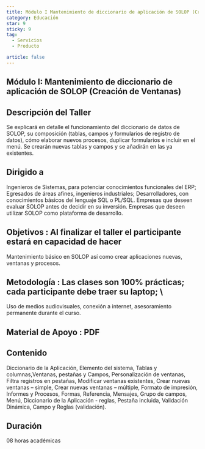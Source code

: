 ```yaml
---
title: Módulo I Mantenimiento de diccionario de aplicación de SOLOP (Creación de Ventanas)
category: Educación
star: 9
sticky: 9
tag:
  - Servicios
  - Producto

article: false
---
```

## Módulo I: Mantenimiento de diccionario de aplicación de SOLOP (Creación de Ventanas)

## Descripción del Taller
  
  Se explicará en detalle el funcionamiento del diccionario de datos de SOLOP, su composición (tablas, campos y formularios de registro de datos), cómo   elaborar nuevos procesos, duplicar formularios e incluir en el menú. Se crearán nuevas tablas y campos y se añadirán en las ya existentes.

## Dirigido a
  
  Ingenieros de Sistemas, para potenciar conocimientos funcionales del ERP; Egresados de áreas afines, ingenieros industriales; Desarrolladores, con         conocimientos básicos del lenguaje SQL o PL/SQL. Empresas que deseen evaluar SOLOP antes de decidir en su inversión. Empresas que deseen utilizar       SOLOP como plataforma de desarrollo.
  
## Objetivos  : Al finalizar el taller el participante estará en capacidad de hacer
  
  Mantenimiento básico en SOLOP así como crear aplicaciones nuevas, ventanas y procesos.

## Metodología  : Las clases son 100% prácticas; cada participante debe traer su laptop; \
  
  Uso de medios audiovisuales, conexión a internet, asesoramiento permanente durante el curso.

## Material de Apoyo : PDF

## Contenido
  
  Diccionario de la Aplicación, Elemento del sistema, Tablas y columnas,Ventanas, pestañas y Campos, Personalización de ventanas, Filtra       registros en   pestañas, Modificar ventanas existentes, Crear nuevas ventanas – simple, Crear nuevas ventanas – múltiple, Formato de impresión, Informes y   Procesos,     Formas, Referencia, Mensajes, Grupo de campos, Menú, Diccionario de la Aplicación - reglas, Pestaña incluida, Validación Dinámica, Campo y       Reglas     (validación).

## Duración

08 horas académicas
